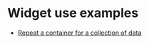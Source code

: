 # Widget use examples

* [Repeat a container for a collection of data](repeat-a-container-for-a-collection-of-data.html)
